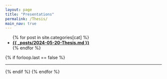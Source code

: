 ```yaml
---
layout: page
title: "Presentations"
permalink: /Thesis/
main_nav: true
---
```




<ul class="posts-list">
  {% for post in site.categories[cat] %}
    <li>
      <strong>
        <a href="{{ post.url | prepend: site.baseurl }}">{{ _posts/2024-05-20-Thesis.md }}</a>
      </strong>
    </li>
  {% endfor %}
  </ul>
  {% if forloop.last == false %}<hr>{% endif %}
{% endfor %}
<br>
